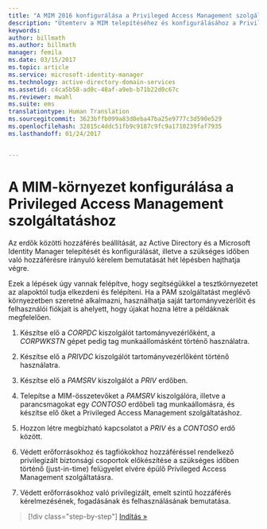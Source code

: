 ```yaml
---
title: "A MIM 2016 konfigurálása a Privileged Access Management szolgáltatás használatához | Microsoft Docs"
description: "Ütemterv a MIM telepítéséhez és konfigurálásához a Privileged Access Management szolgáltatáshoz."
keywords: 
author: billmath
ms.author: billmath
manager: femila
ms.date: 03/15/2017
ms.topic: article
ms.service: microsoft-identity-manager
ms.technology: active-directory-domain-services
ms.assetid: c4ca5b58-ad0c-48af-a9eb-b71b22d0c67c
ms.reviewer: mwahl
ms.suite: ems
translationtype: Human Translation
ms.sourcegitcommit: 3623bffb099a83d0eba47ba25e9777c3d590e529
ms.openlocfilehash: 32815c4ddc51fb9c9187c9fc9a1710239faf7935
ms.lasthandoff: 01/24/2017


---
```


# <a name="configure-the-mim-environment-for-privileged-access-management"></a>A MIM-környezet konfigurálása a Privileged Access Management szolgáltatáshoz
Az erdők közötti hozzáférés beállítását, az Active Directory és a Microsoft Identity Manager telepítését és konfigurálását, illetve a szükséges időben való hozzáférésre irányuló kérelem bemutatását hét lépésben hajthatja végre.

Ezek a lépések úgy vannak felépítve, hogy segítségükkel a tesztkörnyezetet az alapoktól tudja elkezdeni és felépíteni. Ha a PAM szolgáltatást meglévő környezetben szeretné alkalmazni, használhatja saját tartományvezérlőit és felhasználói fiókjait is ahelyett, hogy újakat hozna létre a példáknak megfelelően.

1.  Készítse elő a *CORPDC* kiszolgálót tartományvezérlőként, a *CORPWKSTN* gépet pedig tag munkaállomásként történő használatra.

2.  Készítse elő a *PRIVDC* kiszolgálót tartományvezérlőként történő használatra.

3.  Készítse elő a *PAMSRV* kiszolgálót a *PRIV* erdőben.

4.  Telepítse a MIM-összetevőket a *PAMSRV* kiszolgálóra, illetve a parancsmagokat egy *CONTOSO* erdőbeli tag munkaállomásra, és készítse elő őket a Privileged Access Management szolgáltatáshoz.

5.  Hozzon létre megbízható kapcsolatot a *PRIV* és a *CONTOSO* erdő között.

6.  Védett erőforrásokhoz és tagfiókokhoz hozzáféréssel rendelkező privilegizált biztonsági csoportok előkészítése a szükséges időben történő (just-in-time) felügyelet elvére épülő Privileged Access Management szolgáltatásra.

7.  Védett erőforrásokhoz való privilegizált, emelt szintű hozzáférés kérelmezésének, fogadásának és felhasználásának bemutatása.

>[!div class="step-by-step"]
[Indítás »](step-1-prepare-corp-domain.md)

